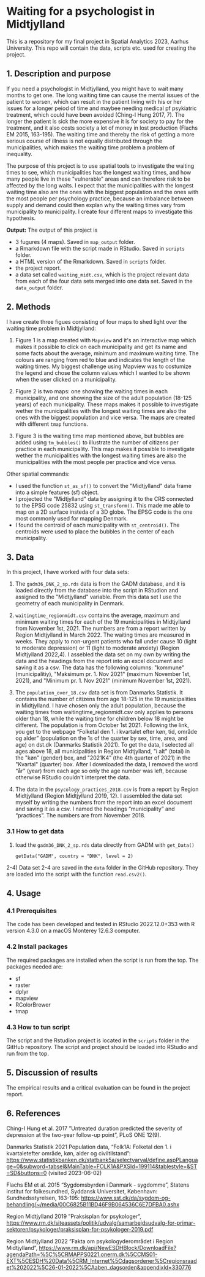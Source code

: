 # Waiting for a psychologist in Midtjylland
This is a repository for my final project in Spatial Analytics 2023, Aarhus University. This repo will contain the data, scripts etc. used for creating the project. 

## 1. Description and purpose
If you need a psychologist in Midtjylland, you might have to wait many months to get one. The long waiting time can cause the mental issues of the patient to worsen, which can result in the patient living with his or her issues for a longer peiod of time and maybee needing medical pf psykiatric treatment, which could have been avoided (Ching-I Hung 2017, 7). The longer the patient is sick the more expensive it is for society to pay for the treatment, and it also costs society a lot of money in lost production (Flachs EM 2015, 163-195). The waiting time and thereby the risk of getting a more serious course of illness is not equally distributed through the municipalities, which makes the waiting time problem a problem of inequality. 

The purpose of this project is to use spatial tools to investigate the waiting times to see, which municipalities has the longest waiting times, and how many people live in these "vulnerable" areas and can therefore risk to be affected by the long waits. I expect that the municipalities with the longest waiting time also are the ones with the biggest population and the ones with the most people per psychology practice, because an imbalance between supply and demand could then explan why the waiting times vary from municipality to municipality. I create four different maps to investigate this hypothesis. 

__Output:__ The output of this project is
- 3 fugures (4 maps). Saved in ```map_output``` folder. 
- a Rmarkdown file with the script made in RStudio. Saved in ```scripts``` folder. 
- a HTML version of the Rmarkdown. Saved in ```scripts``` folder.
- the project report.
- a data set called ```waiting_midt.csv```, which is the project relevant data from each of the four data sets merged into one data set. Saved in the ```data_output``` folder. 

## 2. Methods

I have create three figues consisting of four maps to shed light over the waiting time problem in Midtjylland: 

1) Figure 1 is a map created with ```Mapview``` and it's an interactive map which makes it possible to click on each municipality and get its name and some facts about the average, minimum and maximum waiting time. The colours are ranging from red to blue and indicates the length of the waiting times. My biggest challenge using Mapview was to costumize the legend and chose the column values which I wanted to be shown when the user clicked on a municipality. 

2) Figure 2 is two maps: one showing the waiting times in each municipality, and one showing the size of the adult population (18-125 years) of each municipality. These maps makes it possible to investigate wether the municipalities with the longest waiting times are also the ones with the biggest population and vice versa. The maps are created with different ```tmap``` functions. 

3) Figure 3 is the waiting time map mentioned above, but bubbles are added using ```tm_bubbles()``` to illustrate the number of citizens per practice in each municipality. This map makes it possible to investigate wether the municipalities with the longest waiting times are also the municipalities with the most people per practice and vice versa.

Other spatial commands:
- I used the function ```st_as_sf()``` to convert the "Midtjylland" data frame into a simple features (sf) object.
- I projected the "Midtjylland" data by assigning it to the CRS connected to the EPSG code 25832 using ```st_transform()```. This made me able to map on a 2D surface insteda of a 3D globe. The EPSG code is the one most commonly used for mapping Denmark. 
- I found the centroid of each municipality with ```st_centroid()```. The centroids were used to place the bubbles in the center of each municipality. 

## 3. Data
In this project, I have worked with four data sets:

1) The ```gadm36_DNK_2_sp.rds``` data is from the GADM database, and it is loaded directly from the database into the script in RStudion and assigned to the "Midtjylland" variable. From this data set I use the geometry of each municipality in Denmark.

2) ```waitingtime_regionmidt.csv``` contains the average, maximum and minimum waiting times for each of the 19 municipalities in Midtjylland from November 1st, 2021. The numbers are from a report written by Region Midtjylland in March 2022. The waiting times are measured in weeks. They apply to non-urgent patients who fall under cause 10 (light to moderate depression) or 11 (light to moderate anxiety) (Region Midtjylland 2022,4). I assebled the data set on my own by writing the data and the headings from the report into an excel document and saving it as a csv. The data has the following columns: "kommune" (municipalitiy), "Maksimum pr. 1. Nov 2021" (maximum November 1st, 2021), and "Minimum pr. 1. Nov 2021" (minimum November 1st, 2021). 

3) The ```population_over_18.csv``` data set is from Danmarks Statistik. It contains the number of citizens from age 18-125  in the 19 municipalities in Midtjylland. I have chosen only the adult population, because the waiting times from waitingtime_regionmidt.csv only applies to persons older than 18, while the waiting time for children below 18 might be different. The population is from October 1st 2021. Following the link, you get to the webpage “Folketal den 1. i kvartalet efter køn, tid, område og alder” (population on the 1s of the quarter by sex, time, area, and age) on dst.dk (Danmarks Statistik 2021). To get the data, I selected all ages above 18, all municipalities in Region Midtjylland, "i alt" (total) in the "køn" (gender) box, and "2021K4” (the 4th quarter of 2021) in the "Kvartal" (quarter) box. After I downloaded the data, I removed the word “år” (year) from each age so only the age number was left, because otherwise RStudio couldn't interpret the data. 

4) The data in the ```psycology_practices_2018.csv``` is from a report by Region Midtjylland (Region Midtjylland 2019, 12). I assembled the data set myself by writing the numbers from the report into an excel document and saving it as a csv. I named the headings “municipality” and “practices”. The numbers are from November 2018.  

### 3.1 How to get data 
1) load the ```gadm36_DNK_2_sp.rds``` data directly from GADM with ```get_Data()```
      
       getData("GADM", country = "DNK", level = 2)
      
2-4) Data set 2-4 are saved in the ```data``` folder in the GitHub repository. They are loaded into the script with the function ```read.csv2()```. 

## 4. Usage

### 4.1 Prerequisites
The code has been developed and tested in RStudio 2022.12.0+353 with R version 4.3.0 on a macOS Monterey 12.6.3 computer. 

### 4.2 Install packages
The required packages are installed when the script is run from the top. The packages needed are: 
- sf 
- raster
- dplyr
- mapview
- RColorBrewer 
- tmap

### 4.3 How to tun script
The script and the Rstudion project is located in the ```scripts``` folder in the GitHub repository. The script and project should be loaded into RStudio and run from the top. 

## 5. Discussion of results 
The empirical results and a critical evaluation can be found in the project report. 

## 6. References
Ching-I Hung et al.
2017	”Untreated duration predicted the severity of depression at the two-year follow-up point”, PLoS ONE 12(9).  

Danmarks Statistik
2021	Population data, “Folk1A: Folketal den 1. i kvartaletefter område, køn, alder og civiltilstand”: https://www.statistikbanken.dk/statbank5a/selectvarval/define.aspPLanguage=0&subword=tabsel&MainTable=FOLK1A&PXSId=199114&tablestyle=&ST=SD&buttons=0 
 (visited 2023-06-02)

Flachs EM et al. 
2015	“Sygdomsbyrden i Danmark - sygdomme”, Statens institut for folkesundhed, Syddansk Universitet, København: Sundhedsstyrelsen, 163-195: https://www.sst.dk/da/sygdom-og-behandling/~/media/00C6825B11BD46F9B064536C6E7DFBA0.ashx 

Region Midtjylland
2019	”Praksisplan for psykologer”, 
https://www.rm.dk/siteassets/politik/udvalg/samarbejdsudvalg-for-primar-sektoren/psykologer/praksisplan-for-psykologer-2019.pdf 

Region Midtjylland
2022	”Fakta om psykologyderområdet i Region Midtjylland”, https://www.rm.dk/api/NewESDHBlock/DownloadFile?agendaPath=%5C%5CRMAPPS0221.onerm.dk%5CCMS01-EXT%5CESDH%20Data%5CRM_Internet%5Cdagsordener%5Cregionsraadet%202022%5C26-01-2022%5CAaben_dagsorden&appendixId=330776 

